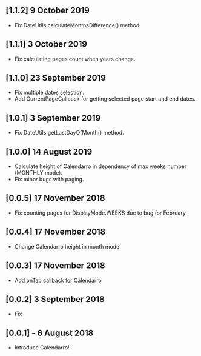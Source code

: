 ## [1.1.2] 9 October 2019

* Fix DateUtils.calculateMonthsDifference() method.

## [1.1.1] 3 October 2019

* Fix calculating pages count when years change.

## [1.1.0] 23 September 2019

* Fix multiple dates selection.
* Add CurrentPageCallback for getting selected page start and end dates.

## [1.0.1] 3 September 2019

* Fix DateUtils.getLastDayOfMonth() method.

## [1.0.0] 14 August 2019

* Calculate height of Calendarro in dependency of max weeks number (MONTHLY mode).
* Fix minor bugs with paging.

## [0.0.5] 17 November 2018

* Fix counting pages for DisplayMode.WEEKS due to bug for February.

## [0.0.4] 17 November 2018

* Change Calendarro height in month mode

## [0.0.3] 17 November 2018

* Add onTap callback for Calendarro

## [0.0.2] 3 September 2018

* Fix

## [0.0.1] - 6 August 2018

* Introduce Calendarro!



